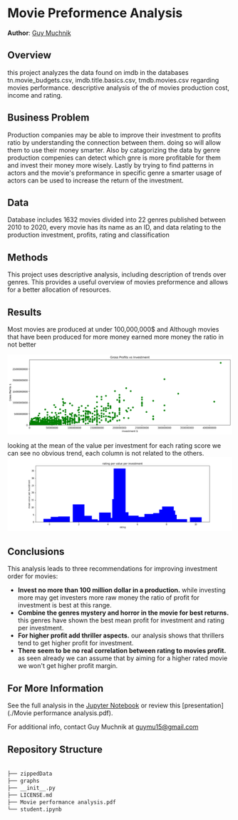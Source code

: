 
# Movie Preformence Analysis

**Author**: [Guy Muchnik](mailto:guymu15@gmail.com)

## Overview

this project analyzes the data found on imdb in the databases tn.movie_budgets.csv, imdb.title.basics.csv, tmdb.movies.csv regarding movies performance. descriptive analysis of the of movies production cost, income and rating.
## Business Problem


Production companies may be able to improve their investment to profits ratio by understanding the connection between them. doing so will allow them to use their money smarter. Also by catagorizing the data by genre production compenies can detect which gnre is more profitable for them and invest their money more wisely. Lastly by trying to find patterns in actors and the movie's preformance in specific genre a smarter usage of actors can be used to increase the return of the investment.

## Data

Database includes 1632 movies divided into 22 genres published between 2010 to 2020, every movie has its name as an ID, and data relating to the production investment, profits, rating and classification  

## Methods

This project uses descriptive analysis, including description of trends over genres. This provides a useful overview of movies preformence and allows for a better allocation of resources. 

## Results

Most movies are produced at under 100,000,000$ and Although movies that have been produced for more money earned more money the ratio in not better


![Gross_Profits_vs_Investment](./graphs/Gross_Profits_vs_Investment.png)

looking at the mean of the value per investment for each rating score  we can see no obvious trend, each column is not related to the others. 
![Rating_per_value_per_investment.png](./graphs/Rating_per_value_per_investment.png)

## Conclusions

This analysis leads to three recommendations for improving investment order for movies:

- **Invest no more than 100 million dollar in a production.** while investing more may get investers  more raw money the ratio of profit for investment is best at this range.
- **Combine the genres mystery and horror in the movie for best returns.** this genres have shown the best mean profit for investment and rating per investment.  
- **For higher profit add thriller aspects.** our analysis shows that thrillers tend to get higher profit for investment.
- **There seem to be no real correlation between rating to movies profit.** as seen already we can assume that by aiming for a higher rated movie we won't get higher profit margin.


## For More Information

See the full analysis in the [Jupyter Notebook](./student.ipynb) or review this [presentation](./Movie performance analysis.pdf).

For additional info, contact Guy Muchnik at [guymu15@gmail.com](mailto:guymu15@gmail.com)


## Repository Structure

```

├── zippedData
├── graphs
├── __init__.py
├── LICENSE.md
├── Movie performance analysis.pdf
└── student.ipynb
```